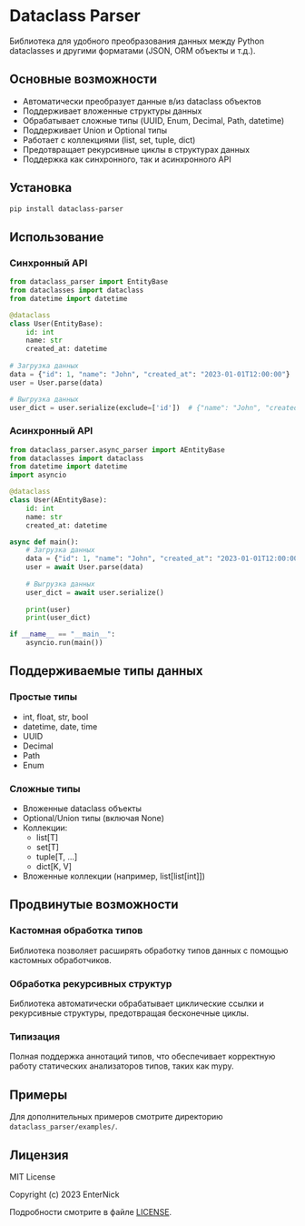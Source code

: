 # Dataclass Parser

Библиотека для удобного преобразования данных между Python dataclasses и другими форматами (JSON, ORM объекты и т.д.).

## Основные возможности
- Автоматически преобразует данные в/из dataclass объектов
- Поддерживает вложенные структуры данных
- Обрабатывает сложные типы (UUID, Enum, Decimal, Path, datetime)
- Поддерживает Union и Optional типы
- Работает с коллекциями (list, set, tuple, dict)
- Предотвращает рекурсивные циклы в структурах данных
- Поддержка как синхронного, так и асинхронного API

## Установка
```bash
pip install dataclass-parser
```

## Использование

### Синхронный API

```python
from dataclass_parser import EntityBase
from dataclasses import dataclass
from datetime import datetime

@dataclass
class User(EntityBase):
    id: int
    name: str
    created_at: datetime
    
# Загрузка данных
data = {"id": 1, "name": "John", "created_at": "2023-01-01T12:00:00"}
user = User.parse(data)

# Выгрузка данных
user_dict = user.serialize(exclude=['id'])  # {"name": "John", "created_at": "2023-01-01T12:00:00"}
```

### Асинхронный API

```python
from dataclass_parser.async_parser import AEntityBase
from dataclasses import dataclass
from datetime import datetime
import asyncio

@dataclass
class User(AEntityBase):
    id: int
    name: str
    created_at: datetime

async def main():
    # Загрузка данных
    data = {"id": 1, "name": "John", "created_at": "2023-01-01T12:00:00"}
    user = await User.parse(data)
    
    # Выгрузка данных
    user_dict = await user.serialize()
    
    print(user)
    print(user_dict)

if __name__ == "__main__":
    asyncio.run(main())
```

## Поддерживаемые типы данных

### Простые типы
- int, float, str, bool
- datetime, date, time
- UUID
- Decimal
- Path
- Enum

### Сложные типы
- Вложенные dataclass объекты
- Optional/Union типы (включая None)
- Коллекции:
  - list[T]
  - set[T]
  - tuple[T, ...] 
  - dict[K, V]
- Вложенные коллекции (например, list[list[int]])

## Продвинутые возможности

### Кастомная обработка типов

Библиотека позволяет расширять обработку типов данных с помощью кастомных обработчиков.

### Обработка рекурсивных структур

Библиотека автоматически обрабатывает циклические ссылки и рекурсивные структуры, предотвращая бесконечные циклы.

### Типизация

Полная поддержка аннотаций типов, что обеспечивает корректную работу статических анализаторов типов, таких как mypy.

## Примеры

Для дополнительных примеров смотрите директорию `dataclass_parser/examples/`. 

## Лицензия

MIT License

Copyright (c) 2023 EnterNick

Подробности смотрите в файле [LICENSE](LICENSE). 